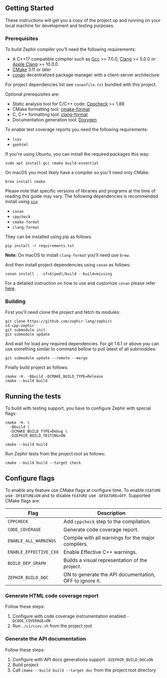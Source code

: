 ## Getting Started

These instructions will get you a copy of the project up and running on your
local machine for development and testing purposes.

### Prerequisites

To build Zephir compiler you'll need the following requirements:
* A C++17 compatible compiler such as [Gcc](https://gcc.gnu.org) >= 7.0.0, [Clang](https://clang.llvm.org) >= 5.0.0 or [Apple Clang](https://apps.apple.com/us/app/xcode/id497799835) >= 10.0.0
* [CMake](https://cmake.org) 3.11 or later
* [conan](https://conan.io) decentralized package manager with a client-server architecture

For project dependencies list see `conanfile.txt` bundled with this project.

Optional prerequisites are:
* Static analysis tool for C/C++ code: [Cppcheck](https://github.com/danmar/cppcheck) >= 1.89
* CMake formatting tool: [cmake-format](https://github.com/cheshirekow/cmake_format)
* C, C++ formatting tool: [clang-format](https://clang.llvm.org/docs/ClangFormat.html)
* Documentation generation tool: [Doxygen](http://www.doxygen.org)

To enable test coverage reports you need the following requirements:
* `lcov`
* `genhtml`

If you're using Ubuntu, you can install the required packages this way:
```shell script
sudo apt install gcc cmake build-essential
```

On macOS you most likely have a compiler so you'll need only CMake:
```shell script
brew install cmake
```

Please note that specific versions of libraries and programs at the time of reading this guide may vary.
The following dependencies is recommended install using [`pip`](https://pip.pypa.io):
* `conan`
* `cppcheck`
* `cmake-format`
* `clang-format`

They can be installed using pip as follows:
```shell script
pip install -r requirements.txt
```

**Note:** On macOS to install `clang-format` you'll need use `brew`.

And then install project dependencies using `conan` as follows:
```shell script
conan install . -if=$(pwd)/build --build=missing
```

For a detailed instruction on how to use and customize `conan` please refer
[here](https://docs.conan.io/en/latest/getting_started.html).

### Building

First you'll need clone the project and fetch its modules:
```shell script
git clone https://github.com/zephir-lang/zephirc
cd cpp-zephir
git submodule init
git submodule update
```

And wait for load any required dependencies. For git 1.6.1 or above you can use something similar to command bellow
to pull latest of all submodules:
```shell script
git submodule update --remote --merge
```

Finally build project as follows:
```shell script
cmake -H. -Bbuild -DCMAKE_BUILD_TYPE=Release
cmake --build build
```

## Running the tests

To build with testing support, you have to configure Zephir with special flags:
```shell script
cmake -H. \
  -Bbuild \
  -DCMAKE_BUILD_TYPE=Debug \
  -DZEPHIR_BUILD_TESTING=ON

cmake --build build
```

Run Zephir tests from the project root as follows:
```shell script
cmake --build build --target check
```

## Configure flags

To enable any feature use CMake flags at configure time. To enable `FEATURE` use `-DFEATURE=ON`
and to disable `FEATURE` use `-DFEATURE=OFF`. Supported CMake flags are:

| Flag                   | Description                                             |
| ---------------------- |---------------------------------------------------------|
| `CPPCHECK`             | Add `cppcheck` step to the compilation.                 |
| `CODE_COVERAGE`        | Generate code coverage report.                          |
| `ENABLE_ALL_WARNINGS`  | Compile with all warnings for the major compilers.      |
| `ENABLE_EFFECTIVE_CXX` | Enable Effective C++ warnings.                          |
| `BUILD_DEP_GRAPH`      | Builds a visual representation of the project.          |
| `ZEPHIR_BUILD_DOC`     | ON to generate the API documentation, OFF to ignore it. |

### Generate HTML code coverage report

Follow these steps:
1. Configure with code coverage instrumentation enabled `-DCODE_COVERAGE=ON`
2. Run `./ci/ccov.sh` from the project root

### Generate the API documentation

Follow these steps:
1. Configure with API docs generations support `-DZEPHIR_BUILD_DOC=ON`
2. Build project
3. Call `cmake --build build --target doc` from the project root directory
